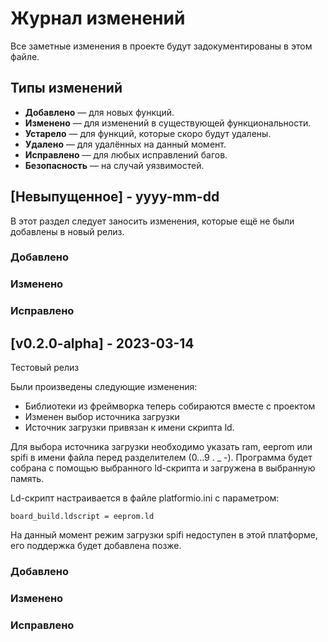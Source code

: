 
# Журнал изменений
Все заметные изменения в проекте будут задокументированы в этом файле.

## Типы изменений
- **Добавлено** — для новых функций.
- **Изменено** — для изменений в существующей функциональности.
- **Устарело** — для функций, которые скоро будут удалены.
- **Удалено** — для удалённых на данный момент.
- **Исправлено** — для любых исправлений багов.
- **Безопасность** — на случай уязвимостей.

## [Невыпущенное] - yyyy-mm-dd
 
В этот раздел следует заносить изменения, которые ещё не были добавлены в новый релиз.
 
### Добавлено
  
### Изменено
 
### Исправлено
 
## [v0.2.0-alpha] - 2023-03-14
  
Тестовый релиз

Были произведены следующие изменения:

- Библиотеки из фреймворка теперь собираются вместе с проектом
- Изменен выбор источника загрузки
- Источник загрузки привязан к имени скрипта ld. 

Для выбора источника загрузки необходимо указать ram, eeprom или spifi в имени файла перед разделителем (0...9 . _ -). Программа будет собрана с помощью выбранного ld-скрипта и загружена в выбранную память.

Ld-скрипт настраивается в файле platformio.ini с параметром:

```
board_build.ldscript = eeprom.ld
```

На данный момент режим загрузки spifi недоступен в этой платформе, его поддержка будет добавлена позже.
 
### Добавлено
 
### Изменено
 
### Исправлено

 